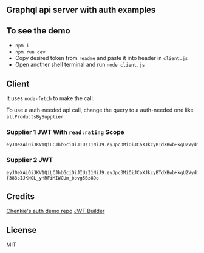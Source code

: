 ## Graphql api server with auth examples

## To see the demo
* `npm i`
* `npm run dev`
* Copy desired token from `readme` and paste it into header in `client.js`
* Open another shell terminal and run `node client.js`


## Client
It uses `node-fetch` to make the call.

To use a auth-needed api call, change the query to a auth-needed one like `allProductsBySupplier`.


### Supplier 1 JWT With `read:rating` Scope

```
eyJ0eXAiOiJKV1QiLCJhbGciOiJIUzI1NiJ9.eyJpc3MiOiJCaXJkcyBTdXBwbHkgU2VydmVyIiwiaWF0IjoxNTE4MjQ2MjU3LCJleHAiOjE1NDk3ODM4MTUsImF1ZCI6Ind3dy5iaXJkcy1zdXBwbHkuY29tLmF1Iiwic3ViIjoiMSIsInNjb3BlIjoicmVhZDpyYXRpbmcifQ.AXgbsq4ZWI5H6TP6x1TkAOlZLFDP_cEG4hrBWROw9Es
```

### Supplier 2 JWT

```
eyJ0eXAiOiJKV1QiLCJhbGciOiJIUzI1NiJ9.eyJpc3MiOiJCaXJkcyBTdXBwbHkgU2VydmVyIiwiaWF0IjoxNTE4MjQ2MjU3LCJleHAiOjE1NDk3ODM4MTUsImF1ZCI6Ind3dy5iaXJkcy1zdXBwbHkuY29tLmF1Iiwic3ViIjoiMiJ9.lheQQ3el-f383sIJKNOL_yHRFiMIWCUm_bbvg5Bz89o
```

## Credits
[Chenkie's auth demo repo](https://github.com/chenkie/graphql-auth)
[JWT Builder](http://jwtbuilder.jamiekurtz.com/)

## License

MIT
